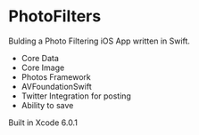 # PhotoFilters

Bulding a Photo Filtering iOS App written in Swift.

+ Core Data
+ Core Image
+ Photos Framework
+ AVFoundationSwift
+ Twitter Integration for posting
+ Ability to save


Built in Xcode 6.0.1